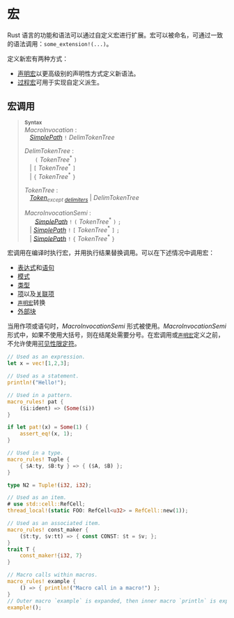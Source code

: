 # 宏

Rust 语言的功能和语法可以通过自定义宏进行扩展。宏可以被命名，可通过一致的语法调用：`some_extension!(...)`。

定义新宏有两种方式：

* [声明宏][Macros by Example]以更高级别的声明性方式定义新语法。
* [过程宏][Procedural Macros]可用于实现自定义派生。

## 宏调用

> **<sup>Syntax</sup>**\
> _MacroInvocation_ :\
> &nbsp;&nbsp; [_SimplePath_] `!` _DelimTokenTree_
>
> _DelimTokenTree_ :\
> &nbsp;&nbsp; &nbsp;&nbsp;  `(` _TokenTree_<sup>\*</sup> `)`\
> &nbsp;&nbsp; | `[` _TokenTree_<sup>\*</sup> `]`\
> &nbsp;&nbsp; | `{` _TokenTree_<sup>\*</sup> `}`
>
> _TokenTree_ :\
> &nbsp;&nbsp; [_Token_]<sub>_except [delimiters]_</sub> | _DelimTokenTree_
>
> _MacroInvocationSemi_ :\
> &nbsp;&nbsp; &nbsp;&nbsp; [_SimplePath_] `!` `(` _TokenTree_<sup>\*</sup> `)` `;`\
> &nbsp;&nbsp; | [_SimplePath_] `!` `[` _TokenTree_<sup>\*</sup> `]` `;`\
> &nbsp;&nbsp; | [_SimplePath_] `!` `{` _TokenTree_<sup>\*</sup> `}`

宏调用在编译时执行宏，并用执行结果替换调用。可以在下述情况中调用宏：

* [表达式][Expressions]和[语句][statements]
* [模式][Patterns]
* [类型][Types]
* [项][Items]以及[关联项][associated items]
* [`声明宏`][`macro_rules`]转换
* [外部块][External blocks]

当用作项或语句时，_MacroInvocationSemi_ 形式被使用。_MacroInvocationSemi_ 形式中，如果不使用大括号，则在结尾处需要分号。在宏调用或[`声明宏`][`macro_rules`]定义之前，不允许使用[可见性限定符][Visibility qualifiers]。 

```rust
// Used as an expression.
let x = vec![1,2,3];

// Used as a statement.
println!("Hello!");

// Used in a pattern.
macro_rules! pat {
    ($i:ident) => (Some($i))
}

if let pat!(x) = Some(1) {
    assert_eq!(x, 1);
}

// Used in a type.
macro_rules! Tuple {
    { $A:ty, $B:ty } => { ($A, $B) };
}

type N2 = Tuple!(i32, i32);

// Used as an item.
# use std::cell::RefCell;
thread_local!(static FOO: RefCell<u32> = RefCell::new(1));

// Used as an associated item.
macro_rules! const_maker {
    ($t:ty, $v:tt) => { const CONST: $t = $v; };
}
trait T {
    const_maker!{i32, 7}
}

// Macro calls within macros.
macro_rules! example {
    () => { println!("Macro call in a macro!") };
}
// Outer macro `example` is expanded, then inner macro `println` is expanded.
example!();
```

[Macros by Example]: macros-by-example.md
[Procedural Macros]: procedural-macros.md
[_SimplePath_]: paths.md#simple-paths
[_Token_]: tokens.md
[associated items]: items/associated-items.md
[delimiters]: tokens.md#delimiters
[expressions]: expressions.md
[items]: items.md
[`macro_rules`]: macros-by-example.md
[patterns]: patterns.md
[statements]: statements.md
[types]: types.md
[visibility qualifiers]: visibility-and-privacy.md
[External blocks]: items/external-blocks.md
